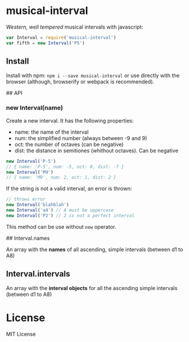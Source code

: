 # musical-interval

_Western, well tempered_ musical intervals with javascript:

```js
var Interval = require('musical-interval')
var fifth = new Interval('P5')
```

## Install

Install with npm: `npm i --save musical-interval` or use directly with the browser (although, browserify or webpack is recommended).

## API

### new Interval(name)

Create a new interval. It has the following properties:
- name: the name of the interval
- num: the simplified number (always between -9 and 9)
- oct: the number of octaves (can be negative)
- dist: the distance in semitiones (whithout octaves). Can be negative

```js
new Interval('P-5')
// { name: 'P-5', num: -5, oct: 0, dist: -7 }
new Interval('M9')
// { name: 'M9', num: 2, oct: 1, dist: 2 }
```

If the string is not a valid interval, an error is thrown:

```js
// throws error
new Interval('blahblah')
new Interval('a4') // A must be uppercase
new Interval('P2') // 2 is not a perfect interval
```

This method can be use without `new` operator.

## Interval.names

An array with the __names__ of all ascending, simple intervals (between d1 to A8)

## Interval.intervals

An array with the __interval objects__ for all the ascending simple intervals (between d1 to A8)

# License

MIT License
